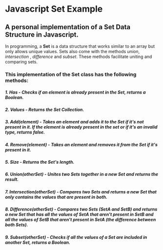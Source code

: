 # Javascript Set Example

## A personal implementation of a Set Data Structure in Javascript.

In programming, a **Set** is a data structure that works similar to an array but only allows unique values. Sets also come with the methods *union*, *intersection* , *difference* and *subset*. These methods facilitate uniting and comparing sets.


### This implementation of the Set class has the following methods:

##### 1. Has - Checks if an element is already present in the Set, returns a Boolean.

##### 2. Values - Returns the Set Collection.

##### 3. Add(element) - Takes an element and adds it to the Set if it's not present in it. If the element is already present in the set or if it's an invalid type, returns false.

##### 4. Remove(element) - Takes an element and removes it from the Set if it's present in it.

##### 5. Size - Returns the Set's length.

##### 6. Union(otherSet) - Unites two Sets together in a new Set and returns the result.

##### 7. Intersection(otherSet) - Compares two Sets and returns a new Set that only contains the values that are present in both. 

##### 8. Difference(otherSet) - Compares two Sets (SetA and SetB) and returns a new Set that has all the values of SetA that aren't present in SetB and all the values of SetB that aren't present in SetA (the difference between both Sets).

##### 9. Subset(otherSet) - Checks if all the values of a Set are included in another Set, returns a Boolean.
